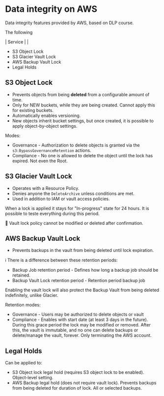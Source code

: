 # Data integrity on AWS

Data integrity features provided by AWS, based on DLP course.

The following 

| Service | |

- S3 Object Lock
- S3 Glacier Vault Lock
- AWS Backup Vault Lock
- Legal Holds


## S3 Object Lock

- Prevents objects from being **deleted** from a configurable amount of time.
- Only for NEW buckets, while they are being created. Cannot apply this for existing buckets.
- Automatically enables versioning.
- New objects inherit bucket settings, but once created, it is possible to apply object-by-object settings.

Modes:
- Governance - Authorization to delete objects is granted via the `s3:BypassGovernanceRetention` actions.
- Compliance - No one is allowed to delete the object until the lock has expired. Not even the Root.

## S3 Glacier Vault Lock

- Operates with a Resource Policy.
- Denies anyone the `DeleteArchive` unless conditions are met.
- Used in addition to IAM or vault access policies.

When a lock is applied it stays for "In-progress" state for 24 hours. It is possible to teste everything during this period.

🚨 Vault lock policy cannot be modified or deleted after confirmation.

## AWS Backup Vault Lock

- Prevents backups in the vault from being deleted until lock expiration.

ℹ️ There is a difference between these retention periods:
- Backup Job retention period - Defines how long a backup job should be retained.
- Backup Vault Lock retention period - Retention period backup job

Enabling the vault lock will also protect the Backup Vault from being deleted indefinitely, unlike Glacier.

Retention modes:
- Governance - Users may be authorized to delete objects or vault
- Compliance - Enables with start date (at least 3 days in the future). During this grace period the lock may be modified or removed. After this, the vault is immutable, and no one can delete backups or delete/manage the vault, forever. Only terminating the AWS account.

## Legal Holds

Can be applied to:
- S3 Object lock legal hold (requires S3 object lock to be enabled). Object-level setting.
- AWS Backup legal hold (does not require vault lock). Prevents backups from being deleted for duration of lock. All or selected backups.
